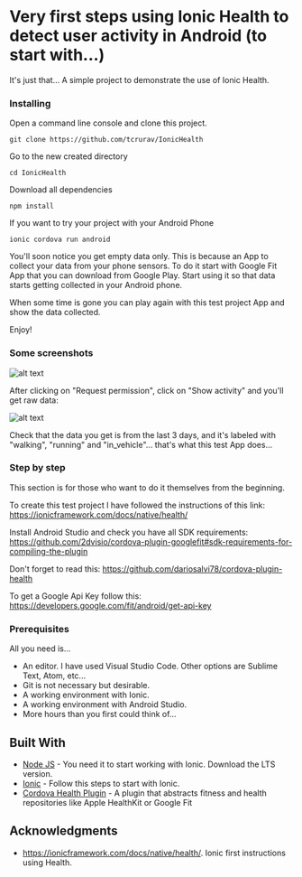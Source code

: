 # Very first steps using Ionic Health to detect user activity in Android (to start with...)

It's just that... A simple project to demonstrate the use of Ionic Health.

### Installing

Open a command line console and clone this project.

```
git clone https://github.com/tcrurav/IonicHealth
```

Go to the new created directory

```
cd IonicHealth
```

Download all dependencies

```
npm install
```

If you want to try your project with your Android Phone

```
ionic cordova run android
```

You'll soon notice you get empty data only. This is because an App to collect your data from your phone sensors. To do it start with Google Fit App that you can download from Google Play. Start using it so that data starts getting collected in your Android phone.

When some time is gone you can play again with this test project App and show the data collected.

Enjoy!

### Some screenshots

![alt text](https://github.com/tcrurav/SpringCrudBasicAuthRestJPAMySQL/blob/master/screenshots/Screenshot-1.png)

After clicking on "Request permission", click on "Show activity" and you'll get raw data:

![alt text](https://github.com/tcrurav/SpringCrudBasicAuthRestJPAMySQL/blob/master/screenshots/Screenshot-2.png)

Check that the data you get is from the last 3 days, and it's labeled with "walking", "running" and "in_vehicle"... that's what this test App does...

### Step by step

This section is for those who want to do it themselves from the beginning.

To create this test project I have followed the instructions of this link:
https://ionicframework.com/docs/native/health/

Install Android Studio and check you have all SDK requirements:
https://github.com/2dvisio/cordova-plugin-googlefit#sdk-requirements-for-compiling-the-plugin

Don't forget to read this:
https://github.com/dariosalvi78/cordova-plugin-health

To get a Google Api Key follow this:
https://developers.google.com/fit/android/get-api-key

### Prerequisites

All you need is... 
* An editor. I have used Visual Studio Code. Other options are Sublime Text, Atom, etc...
* Git is not necessary but desirable.
* A working environment with Ionic.
* A working environment with Android Studio.
* More hours than you first could think of...

## Built With

* [Node JS](https://nodejs.org/es/) - You need it to start working with Ionic. Download the LTS version.
* [Ionic](https://ionicframework.com/docs/intro/installation/) - Follow this steps to start with Ionic.
* [Cordova Health Plugin](https://github.com/dariosalvi78/cordova-plugin-health) - A plugin that abstracts fitness and health repositories like Apple HealthKit or Google Fit

## Acknowledgments

* https://ionicframework.com/docs/native/health/. Ionic first instructions using Health.

